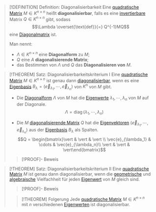 > [!DEFINITION] Definition: Diagonalisierbarkeit
> Eine [quadratische Matrix](../../Quadratische%20Matrix.md) $M\in K^{n\times n}$ heißt **diagonalisierbar**, falls es eine [invertierbare](../../../Invertieren/Invertierbarkeit.md) Matrix $Q\in K^{n\times n}$ gibt, sodass
> $$\Lambda \overset{\text{def}}{=} Q^{-1}MQ$$
> eine [Diagonalmatrix](../../Diagonalmatrix.md) ist.
> 
> Man nennt:
> - $\Lambda \in K^{n\times n}$ eine **Diagonalform** zu $M$;
> - $Q$ eine $A$ **diagonalisierende Matrix**;
> - das Bestimmen von $\Lambda$ und $Q$ das **Diagonalisieren von** $M$.

> [!THEOREM] Satz: Diagonalisierbarkeitskriterium I
> Eine [quadratische Matrix](../../Quadratische%20Matrix.md) $M\in K^{n\times n}$ ist genau dann [diagonalisierbar](Diagonalisierbarkeit.md), wenn es eine [Eigenbasis](Eigenbasis.md) $B_\lambda = (\vec{e}_{\lambda_1},\cdots,\vec{e}_{\lambda_n})$ von $K^n$ von $M$ gibt.
> 
> - Die [Diagonalform](Diagonalisierbarkeit.md) $\Lambda$ von $M$ hat die [Eigenwerte](Eigenwert.md) $\lambda_1,\cdots,\lambda_n$ von $M$ auf der Diagonale.
> $$\Lambda = \operatorname{diag}(\lambda_1,\cdots,\lambda_n)$$
> 
> - Die $M$ [diagonalisierende Matrix](Diagonalisierbarkeit.md) $Q$ hat die [Eigenvektoren](Eigenvektor.md) $(\vec{e}_{\lambda_1}, \cdots, \vec{e}_{\lambda_n})$ aus der [Eigenbasis](Eigenbasis.md) $B_\lambda$ als Spalten.
> $$Q = \begin{bmatrix}\vert & \vert & \vert \\ \vec{e}_{\lambda_1} & \cdots & \vec{e}_{\lambda_n}\\ \vert & \vert & \vert\end{bmatrix}$$
> 
> > [!PROOF]- Beweis

> [!THEOREM] Satz: Diagonalisierbarkeitskriterium II
> Eine [quadratische Matrix](../../Quadratische%20Matrix.md) $M$ ist genau dann diagonalisierbar, wenn die [geometrische](Eigenwert.md) und [algebraische](Eigenschaften%20des%20charakteristischen%20Polynoms.md) Vielfachheit für jeden [Eigenwert](Eigenwert.md) von $M$ gleich sind.
> > [!PROOF]- Beweis
> 
> > [!THEOREM] Folgerung
> > Jede [quadratische Matrix](../../Quadratische%20Matrix.md) $M\in K^{n\times n}$ mit $n$ verschiedenen [Eigenwerten](Eigenwert.md) ist diagonalisierbar.
> > 